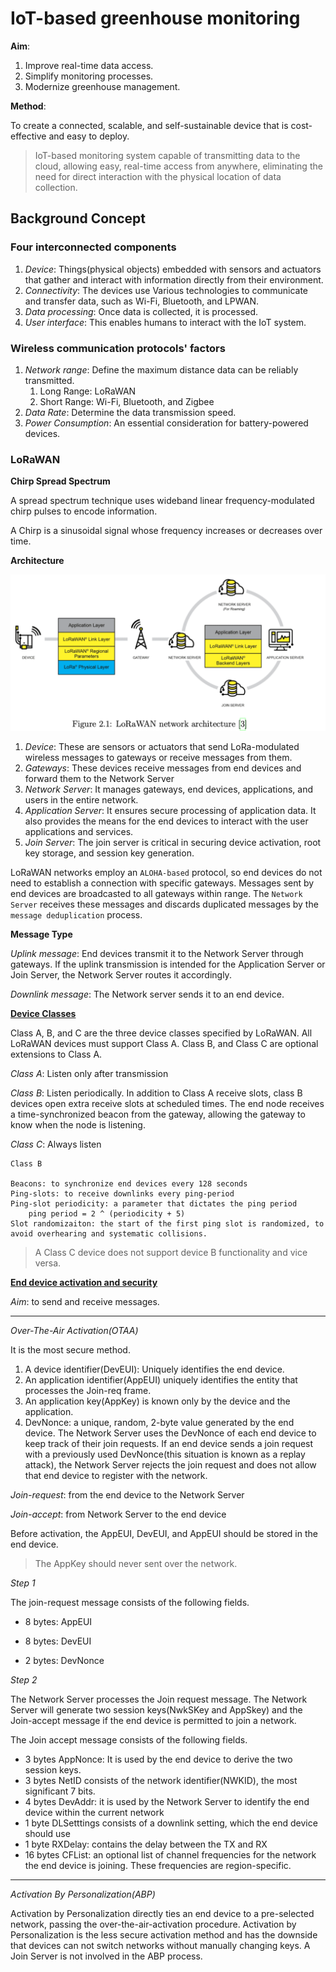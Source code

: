 # IoT-based greenhouse monitoring

**Aim**: 

1. Improve real-time data access.
2. Simplify monitoring processes.
3. Modernize greenhouse management.

**Method**:

To create a connected, scalable, and self-sustainable device that is cost-effective and easy to deploy.

> IoT-based monitoring system capable of transmitting data to the cloud, allowing easy, real-time access from anywhere, eliminating the need for direct interaction with the physical location of data collection.

## Background Concept

### **Four interconnected components**

1. *Device*: Things(physical objects) embedded with sensors and actuators that gather and interact with information directly from their environment.
2. *Connectivity*: The devices use Various technologies to communicate and transfer data, such as Wi-Fi, Bluetooth, and LPWAN.
3. *Data processing*: Once data is collected, it is processed.
4. *User interface*: This enables humans to interact with the IoT system.

### **Wireless communication protocols' factors**

1. *Network range*: Define the maximum distance data can be reliably transmitted.
   1. Long Range: LoRaWAN
   2. Short Range: Wi-Fi, Bluetooth, and Zigbee
2. *Data Rate*: Determine the data transmission speed.
3. *Power Consumption*: An essential consideration for battery-powered devices.

### **LoRaWAN**

**Chirp Spread Spectrum**

A spread spectrum technique uses wideband linear frequency-modulated chirp pulses to encode information.

A Chirp is a sinusoidal signal whose frequency increases or decreases over time.

**Architecture**

![image-20231028100728942](./Hurd_10481901/LoRaWANNetworkArchitecture.png)



1. *Device*: These are sensors or actuators that send LoRa-modulated wireless messages to gateways or receive messages from them.
2. *Gateways*: These devices receive messages from end devices and forward them to the Network Server
3. *Network Server*: It manages gateways, end devices, applications, and users in the entire network.
4. *Application Server*: It ensures secure processing of application data. It also provides the means for the end devices to interact with the user applications and services.
5. *Join Server*: The join server is critical in securing device activation, root key storage, and session key generation.

LoRaWAN networks employ an `ALOHA-based` protocol, so end devices do not need to establish a connection with specific gateways. Messages sent by end devices are broadcasted to all gateways within range. The `Network Server` receives these messages and discards duplicated messages by the `message deduplication` process.

**Message Type**

*Uplink message*: End devices transmit it to the Network Server through gateways. If the uplink transmission is intended for the Application Server or Join Server, the Network Server routes it accordingly.

*Downlink message*: The Network server sends it to an end device.

**[Device Classes](https://www.thethingsnetwork.org/docs/lorawan/classes/)**

Class A, B, and C are the three device classes specified by LoRaWAN. All LoRaWAN devices must support Class A. Class B, and Class C are optional extensions to Class A.

*Class A*: Listen only after transmission

*Class B*: Listen periodically. In addition to Class A receive slots, class B devices open extra receive slots at scheduled times. The end node receives a time-synchronized beacon from the gateway, allowing the gateway to know when the node is listening.

*Class C*: Always listen

```
Class B

Beacons: to synchronize end devices every 128 seconds
Ping-slots: to receive downlinks every ping-period
Ping-slot periodicity: a parameter that dictates the ping period
	ping period = 2 ^ (periodicity + 5)
Slot randomizaiton: the start of the first ping slot is randomized, to avoid overhearing and systematic collisions.
```

> A Class C device does not support device B functionality and vice versa.

**[End device activation and security](https://www.thethingsnetwork.org/docs/lorawan/end-device-activation/)**

*Aim*: to send and receive messages.

---

*Over-The-Air Activation(OTAA)*

It is the most secure method.

1. A device identifier(DevEUI): Uniquely identifies the end device.
2. An application identifier(AppEUI) uniquely identifies the entity that processes the Join-req frame.
3. An application key(AppKey) is known only by the device and the application.
4. DevNonce: a unique, random, 2-byte value generated by the end device. The Network Server uses the DevNonce of each end device to keep track of their join requests. If an end device sends a join request with a previously used DevNonce(this situation is known as a replay attack), the Network Server rejects the join request and does not allow that end device to register with the network.

*Join-request*: from the end device to the Network Server

*Join-accept*: from Network Server to the end device

Before activation, the AppEUI, DevEUI, and AppEUI should be stored in the end device. 

> The AppKey should never sent over the network.

*Step 1*

The join-request message consists of the following fields.

* 8 bytes: AppEUI

* 8 bytes: DevEUI

* 2 bytes: DevNonce

*Step 2*

The Network Server processes the Join request message. The Network Server will generate two session keys(NwkSKey and AppSkey) and the Join-accept message if the end device is permitted to join a network.

The Join accept message consists of the following fields.

* 3 bytes AppNonce: It is used by the end device to derive the two session keys.
* 3 bytes NetID consists of the network identifier(NWKID), the most significant 7 bits.
* 4 bytes DevAddr: it is used by the Network Server to identify the end device within the current network
* 1 byte DLSetttings consists of a downlink setting, which the end device should use
* 1 byte RXDelay: contains the delay between the TX and RX
* 16 bytes CFList: an optional list of channel frequencies for the network the end device is joining. These frequencies are region-specific.

---

*Activation By Personalization(ABP)*

Activation by Personalization directly ties an end device to a pre-selected network, passing the over-the-air-activation procedure. Activation by Personalization is the less secure activation method and has the downside that devices can not switch networks without manually changing keys. A Join Server is not involved in the ABP process.